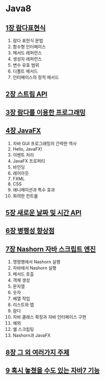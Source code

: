 # Java8

## [1장 람다표현식](https://github.com/mini666/java8/ch1.md)
1. 람다 표헌식 문법
2. 함수형 인터페이스
3. 메서드 레퍼런스
4. 생성자 레퍼런스
5. 변수 유효 범위
6. 디폴트 메서드
7. 인터페이스의 정적 메서드
## [2장 스트림 API](https://github.com/mini666/java8/ch2.md)
## [3장 람다를 이용한 프로그래밍](https://github.com/mini666/java8/ch3.md)
## [4장 JavaFX](https://github.com/mini666/java8/ch4.md)
1. 자바 GUI 프로그래밍의 간략한 역사
2. Hello, JavaFX!
3. 이벤트 처리
4. JavaFX 프로퍼티
5. 바인딩
6. 레이아웃
7. FXML
8. CSS
9. 애니메이션과 특수 효과
10. 화려한 컨트롤
## [5장 새로운 날짜 및 시간 API](https://github.com/mini666/java8/ch5.md)
## [6장 병행성 향상점](https://github.com/mini666/java8/ch6.md)
## [7장 Nashorn 자바 스크립트 엔진](https://github.com/mini666/java8/ch7.md)
1. 명령행에서 Nashorn 실행
2. 자바에서 Nashorn 실행
3. 메서드 호출
4. 객체 생성
5. 문자열
6. 숫자
7. 배열 작업
8. 리스트와 맵
9. 람다
10. 자바 클래스 확장과 자바 인터페이스 구현
11. 예외
12. 쉘 스크립팅
13. Nashorn과 JavaFX
## [8장 그 외 여러가지 주제](https://github.com/mini666/java8/ch8.md)
## [9 혹시 놓쳤을 수도 있는 자바7 기능](https://github.com/mini666/java8/ch9.md)